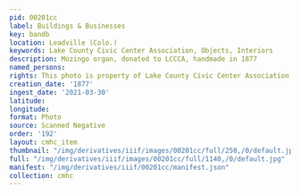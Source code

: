 ```yaml
---
pid: 00201cc
label: Buildings & Businesses
key: bandb
location: Leadville (Colo.)
keywords: Lake County Civic Center Association, Objects, Interiors
description: Mozingo organ, donated to LCCCA, handmade in 1877
named_persons: 
rights: This photo is property of Lake County Civic Center Association.
creation_date: '1877'
ingest_date: '2021-03-30'
latitude: 
longitude: 
format: Photo
source: Scanned Negative
order: '192'
layout: cmhc_item
thumbnail: "/img/derivatives/iiif/images/00201cc/full/250,/0/default.jpg"
full: "/img/derivatives/iiif/images/00201cc/full/1140,/0/default.jpg"
manifest: "/img/derivatives/iiif/00201cc/manifest.json"
collection: cmhc
---
```

